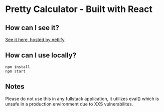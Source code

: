# Pretty Calculator - Built with React

## How can I see it?
[See it here, hosted by netlify](https://www.prettycalc.netlify.app)

## How can I use locally?
```
npm install
npm start
```

## Notes
Please do not use this in any fullstack application, it utilizes eval() which is unsafe in a production environment due to XXS vulnerabilites. 